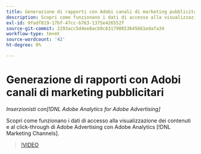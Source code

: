 ```yaml
---
title: Generazione di rapporti con Adobi canali di marketing pubblicitari
description: Scopri come funzionano i dati di accesso alla visualizzazione dei contenuti e al click-through di Adobe Advertising con Adobe Analytics [!DNL Marketing Channels].
exl-id: 9fadf819-17bf-47cc-b763-1375e426552f
source-git-commit: 2293acc5d4ee8acb9c631790853645661edafa34
workflow-type: tm+mt
source-wordcount: '42'
ht-degree: 0%

---
```


# Generazione di rapporti con Adobi canali di marketing pubblicitari

*Inserzionisti con[!DNL Adobe Analytics for Adobe Advertising]*

Scopri come funzionano i dati di accesso alla visualizzazione dei contenuti e al click-through di Adobe Advertising con Adobe Analytics [!DNL Marketing Channels].

>[!VIDEO](https://video.tv.adobe.com/v/33502)
